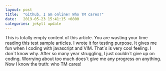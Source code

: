 ```yaml
---
layout: post
title:  "Github, I am online! Who TM cares!"
date:   2019-05-23 15:41:15 +0800
categories: jekyll update
---
```

This is totally empty content of this article. You are wasting your time reading this test sample articles. I wrote it for testing purpose. It gives me fun when I coding with javascript and VIM. That\`s is very cool feeling. I don\`t know why. After so many year struggling, I just couldn\`t give up on coding. Worrying about too much does\`t give me any progress on anything. Now I know the truth: who TM cares!
